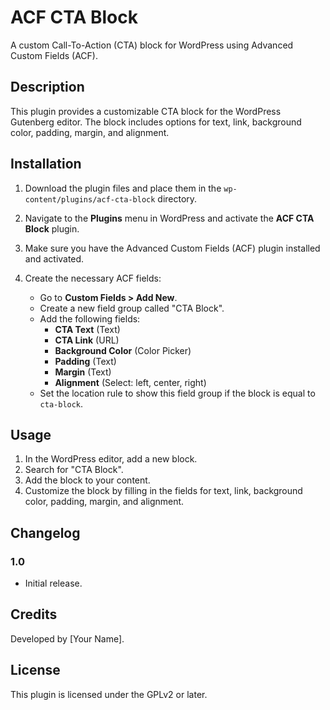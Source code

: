 # ACF CTA Block

A custom Call-To-Action (CTA) block for WordPress using Advanced Custom Fields (ACF).

## Description

This plugin provides a customizable CTA block for the WordPress Gutenberg editor. The block includes options for text, link, background color, padding, margin, and alignment.

## Installation

1. Download the plugin files and place them in the `wp-content/plugins/acf-cta-block` directory.

2. Navigate to the **Plugins** menu in WordPress and activate the **ACF CTA Block** plugin.

3. Make sure you have the Advanced Custom Fields (ACF) plugin installed and activated.

4. Create the necessary ACF fields:
   - Go to **Custom Fields > Add New**.
   - Create a new field group called "CTA Block".
   - Add the following fields:
     - **CTA Text** (Text)
     - **CTA Link** (URL)
     - **Background Color** (Color Picker)
     - **Padding** (Text)
     - **Margin** (Text)
     - **Alignment** (Select: left, center, right)
   - Set the location rule to show this field group if the block is equal to `cta-block`.

## Usage

1. In the WordPress editor, add a new block.
2. Search for "CTA Block".
3. Add the block to your content.
4. Customize the block by filling in the fields for text, link, background color, padding, margin, and alignment.

## Changelog

### 1.0

- Initial release.

## Credits

Developed by [Your Name].

## License

This plugin is licensed under the GPLv2 or later.
